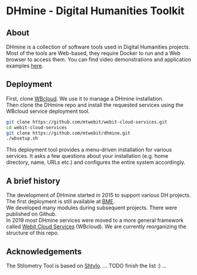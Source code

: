 # DHmine - Digital Humanities Toolkit

## About
DHmine is a collection of software tools used in Digital Humanities projects.  
Most of the tools are Web-based, they require Docker to run and a Web browser to access them.
You can find video demonstrations and application examples [here](https://dhmine.mit.bme.hu/en/software/).

## Deployment
First, clone [WBcloud](https://github.com/mtwebit/webit-cloud-services/). We use it to manage a DHmine installation.  
Then clone the DHmine repo and install the requested services using the WBcloud service deployment tool.
```sh
git clone https://github.com/mtwebit/webit-cloud-services.git
cd webit-cloud-services
git clone https://github.com/mtwebit/dhmine.git
./wbsetup.sh
```
This deployment tool provides a menu-driven installation for various services. It asks a few questions about your installation (e.g. home directory, name, URLs etc.) and configures the entire system accordingly.

## A brief history
The development of DHmine started in 2015 to support various DH projects. The first deployment is still available at [BME](https://dhmine.mit.bme.hu).  
We developed many modules during subsequent projects. There were published on Github.  
In 2019 most DHmine services were moved to a more general framework called [Webit Cloud Services](https://github.com/mtwebit/webit-cloud-services/) (WBcloud). We are currently reorganizing the structure of this repo.  

## Acknowledgements
The Stilometry Tool is based on [Shtylo](https://github.com/dobijan/shtylo).
... TODO finish the list :) ...
